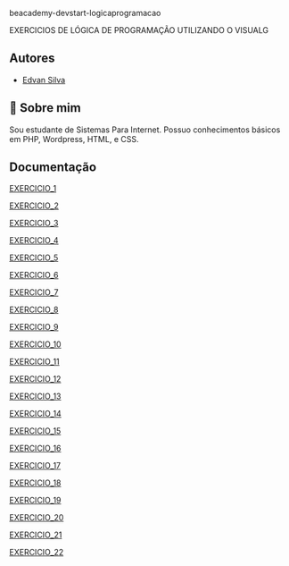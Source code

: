 beacademy-devstart-logicaprogramacao

EXERCICIOS DE LÓGICA DE PROGRAMAÇÃO
UTILIZANDO O VISUALG


## Autores

- [Edvan Silva](https://github.com/eedvansilva)


## 🚀 Sobre mim


Sou estudante de Sistemas Para Internet.
Possuo conhecimentos básicos em PHP, Wordpress, HTML,  e CSS.

## Documentação

[EXERCICIO_1](https://github.com/eedvansilva/beacademy-devstart-logicaprogramacao/blob/ea03a68d0a8d7049034a7d4f5c381d592e7acb6f/EXERCICIO_1.ALG)

[EXERCICIO_2](https://github.com/eedvansilva/beacademy-devstart-logicaprogramacao/blob/ea03a68d0a8d7049034a7d4f5c381d592e7acb6f/EXERCICIO_2.ALG)

[EXERCICIO_3](https://github.com/eedvansilva/beacademy-devstart-logicaprogramacao/blob/e23d7f974444d2b14daf9f7d8361813bc2f662e0/EXERCICIO_3.ALG)

[EXERCICIO_4](https://github.com/eedvansilva/beacademy-devstart-logicaprogramacao/blob/e23d7f974444d2b14daf9f7d8361813bc2f662e0/EXERCICIO_4.ALG)

[EXERCICIO_5](https://github.com/eedvansilva/beacademy-devstart-logicaprogramacao/blob/e23d7f974444d2b14daf9f7d8361813bc2f662e0/EXERCICIO_5.ALG)

[EXERCICIO_6](https://github.com/eedvansilva/beacademy-devstart-logicaprogramacao/blob/e23d7f974444d2b14daf9f7d8361813bc2f662e0/EXERCICIO_6.ALG)

[EXERCICIO_7](https://github.com/eedvansilva/beacademy-devstart-logicaprogramacao/blob/e23d7f974444d2b14daf9f7d8361813bc2f662e0/EXERCICIO_7.ALG)

[EXERCICIO_8](https://github.com/eedvansilva/beacademy-devstart-logicaprogramacao/blob/e23d7f974444d2b14daf9f7d8361813bc2f662e0/EXERCICIO_8.ALG)

[EXERCICIO_9](https://github.com/eedvansilva/beacademy-devstart-logicaprogramacao/blob/e23d7f974444d2b14daf9f7d8361813bc2f662e0/EXERCICIO_9.ALG)

[EXERCICIO_10](https://github.com/eedvansilva/beacademy-devstart-logicaprogramacao/blob/e23d7f974444d2b14daf9f7d8361813bc2f662e0/EXERCICIO_10.ALG)

[EXERCICIO_11](https://github.com/eedvansilva/beacademy-devstart-logicaprogramacao/blob/e23d7f974444d2b14daf9f7d8361813bc2f662e0/EXERCICIO_11.ALG)

[EXERCICIO_12](https://github.com/eedvansilva/beacademy-devstart-logicaprogramacao/blob/e23d7f974444d2b14daf9f7d8361813bc2f662e0/EXERCICIO_12.ALG)

[EXERCICIO_13](https://github.com/eedvansilva/beacademy-devstart-logicaprogramacao/blob/916df6b05b1b74c2a9d59fb00eb9005d9e6c7e3e/EXERCICIO_13.ALG)

[EXERCICIO_14](https://github.com/eedvansilva/beacademy-devstart-logicaprogramacao/blob/916df6b05b1b74c2a9d59fb00eb9005d9e6c7e3e/EXERCICIO_14.ALG)

[EXERCICIO_15](https://github.com/eedvansilva/beacademy-devstart-logicaprogramacao/blob/916df6b05b1b74c2a9d59fb00eb9005d9e6c7e3e/EXERCICIO_15.ALG)

[EXERCICIO_16](https://github.com/eedvansilva/beacademy-devstart-logicaprogramacao/blob/306cdceb7b2df6152d0cb46f96656cb6de8c1e8e/EXERCICIO_16.ALG)

[EXERCICIO_17](https://github.com/eedvansilva/beacademy-devstart-logicaprogramacao/blob/0485ae5eaaf39b196139aada8f3a07e99bfc627b/EXERCICIO_17.ALG)

[EXERCICIO_18](https://github.com/eedvansilva/beacademy-devstart-logicaprogramacao/blob/0485ae5eaaf39b196139aada8f3a07e99bfc627b/EXERCICIO_18.ALG)

[EXERCICIO_19](https://github.com/eedvansilva/beacademy-devstart-logicaprogramacao/blob/0485ae5eaaf39b196139aada8f3a07e99bfc627b/EXERCICIO_19.ALG)

[EXERCICIO_20](https://github.com/eedvansilva/beacademy-devstart-logicaprogramacao/blob/f746b17d4685b23054b6d2c0d88d06486e9f819a/EXERCICIO_20.ALG)

[EXERCICIO_21](https://github.com/eedvansilva/beacademy-devstart-logicaprogramacao/blob/bc0147dd10ec423ed1464bc7c3ae7d937bc5b09f/EXERCICIO_21.ALG)

[EXERCICIO_22](https://github.com/eedvansilva/beacademy-devstart-logicaprogramacao/blob/43b8689e0da2ea67a270372d6291107dd76d165b/EXERCICIO_22.ALG)